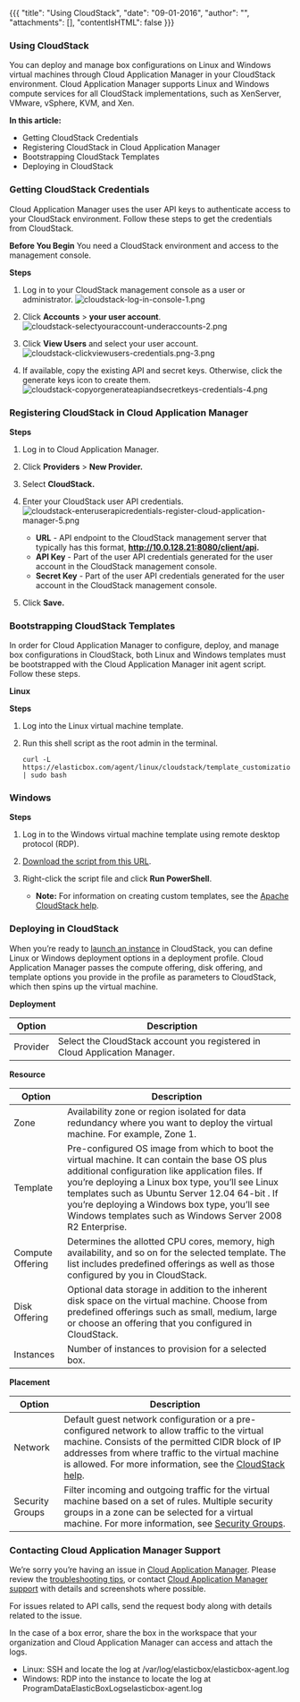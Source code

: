 {{{
"title": "Using CloudStack",
"date": "09-01-2016",
"author": "",
"attachments": [],
"contentIsHTML": false
}}}


### Using CloudStack

You can deploy and manage box configurations on Linux and Windows virtual machines through Cloud Application Manager in your CloudStack environment. Cloud Application Manager supports Linux and Windows compute services for all CloudStack implementations, such as XenServer, VMware, vSphere, KVM, and Xen.

**In this article:**

* Getting CloudStack Credentials
* Registering CloudStack in Cloud Application Manager
* Bootstrapping CloudStack Templates
* Deploying in CloudStack

### Getting CloudStack Credentials

Cloud Application Manager uses the user API keys to authenticate access to your CloudStack environment. Follow these steps to get the credentials from CloudStack.

**Before You Begin**
You need a CloudStack environment and access to the management console.

**Steps**
1. Log in to your CloudStack management console as a user or administrator.
   ![cloudstack-log-in-console-1.png](../images/cloud-application-manager/cloudstack-log-in-console-1.png)

2. Click **Accounts** > **your user account**.
   ![cloudstack-selectyouraccount-underaccounts-2.png](../images/cloud-application-manager/cloudstack-selectyouraccount-underaccounts-2.png)

3. Click **View Users** and select your user account.
   ![cloudstack-clickviewusers-credentials.png-3.png](../images/cloud-application-manager/cloudstack-clickviewusers-credentials.png-3.png)

4. If available, copy the existing API and secret keys. Otherwise, click the generate keys icon to create them.
   ![cloudstack-copyorgenerateapiandsecretkeys-credentials-4.png](../images/cloud-application-manager/cloudstack-copyorgenerateapiandsecretkeys-credentials-4.png)

### Registering CloudStack in Cloud Application Manager

**Steps**
1. Log in to Cloud Application Manager.

2. Click **Providers** > **New Provider.**

3. Select **CloudStack.**

4. Enter your CloudStack user API credentials.
   ![cloudstack-enteruserapicredentials-register-cloud-application-manager-5.png](../images/cloud-application-manager/cloudstack-enteruserapicredentials-register-cloud-application-manager-5.png)

   * **URL** - API endpoint to the CloudStack management server that typically has this format, **http://10.0.128.21:8080/client/api.**
   * **API Key** - Part of the user API credentials generated for the user account in the CloudStack management console.
   * **Secret Key** - Part of the user API credentials generated for the user account in the CloudStack management console.

5. Click **Save.**

### Bootstrapping CloudStack Templates

In order for Cloud Application Manager to configure, deploy, and manage box configurations in CloudStack, both Linux and Windows templates must be bootstrapped with the Cloud Application Manager init agent script. Follow these steps.

**Linux**

**Steps**
1. Log into the Linux virtual machine template.

2. Run this shell script as the root admin in the terminal.

   ```
   curl -L https://elasticbox.com/agent/linux/cloudstack/template_customization_script.sh | sudo bash
   ```

### Windows

**Steps**
1. Log in to the Windows virtual machine template using remote desktop protocol (RDP).

2. [Download the script from this URL](https://elasticbox.com/agent/windows/cloudstack/template_customization_script.ps1).

3. Right-click the script file and click **Run PowerShell**.
   * **Note:** For information on creating custom templates, see the [Apache CloudStack help](https://docs.cloudstack.apache.org/projects/cloudstack-administration/en/latest/templates.html#exporting-templates).

### Deploying in CloudStack

When you’re ready to [launch an instance](./deploying-managing-instances.md) in CloudStack, you can define Linux or Windows deployment options in a deployment profile. Cloud Application Manager passes the compute offering, disk offering, and template options you provide in the profile as parameters to CloudStack, which then spins up the virtual machine.

**Deployment**

| Option | Description |
|--------|-------------|
| Provider | Select the CloudStack account you registered in Cloud Application Manager. |


**Resource**

| Option | Description |
|--------|-------------|
| Zone | Availability zone or region isolated for data redundancy where you want to deploy the virtual machine. For example, Zone 1. |
| Template | Pre-configured OS image from which to boot the virtual machine. It can contain the base OS plus additional configuration like application files. If you’re deploying a Linux box type, you’ll see Linux templates such as Ubuntu Server 12.04 64-bit . If you’re deploying a Windows box type, you’ll see Windows templates such as Windows Server 2008 R2 Enterprise. |
| Compute Offering | Determines the allotted CPU cores, memory, high availability, and so on for the selected template. The list includes predefined offerings as well as those configured by you in CloudStack. |
| Disk Offering | Optional data storage in addition to the inherent disk space on the virtual machine. Choose from predefined offerings such as small, medium, large or choose an offering that you configured in CloudStack. |
| Instances | Number of instances to provision for a selected box. |


**Placement**

| Option | Description |
|--------|-------------|
| Network | Default guest network configuration or a pre-configured network to allow traffic to the virtual machine. Consists of the permitted CIDR block of IP addresses from where traffic to the virtual machine is allowed. For more information, see the [CloudStack help](http://docs.cloudstack.apache.org/projects/cloudstack-administration/en/4.3/networking_and_traffic.html). |
| Security Groups |	Filter incoming and outgoing traffic for the virtual machine based on a set of rules. Multiple security groups in a zone can be selected for a virtual machine. For more information, see [Security Groups](http://docs.cloudstack.apache.org/projects/cloudstack-administration/en/4.3/networking_and_traffic.html#security-groups). |

### Contacting Cloud Application Manager Support

We’re sorry you’re having an issue in [Cloud Application Manager](//www.ctl.io/cloud-application-manager/). Please review the [troubleshooting tips](./troubleshooting-tips.md), or contact [Cloud Application Manager support](mailto:support@elasticbox.com) with details and screenshots where possible.

For issues related to API calls, send the request body along with details related to the issue.

In the case of a box error, share the box in the workspace that your organization and Cloud Application Manager can access and attach the logs.
* Linux: SSH and locate the log at /var/log/elasticbox/elasticbox-agent.log
* Windows: RDP into the instance to locate the log at ProgramDataElasticBoxLogselasticbox-agent.log
